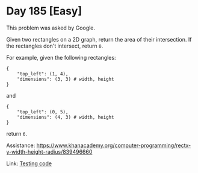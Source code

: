 # Day 185 \[Easy\]

This problem was asked by Google.

Given two rectangles on a 2D graph, return the area of their intersection. If the rectangles don't intersect, return `0`.

For example, given the following rectangles:

```
{
    "top_left": (1, 4),
    "dimensions": (3, 3) # width, height
}
```

and

```
{
    "top_left": (0, 5),
    "dimensions": (4, 3) # width, height
}
```

return `6`.

Assistance: https://www.khanacademy.org/computer-programming/rectx-y-width-height-radius/839496660

Link: [Testing code](../../../../test/kotlin/dcp/day185)                                                                                                                                                                                                                                                                                                                                                                                                          